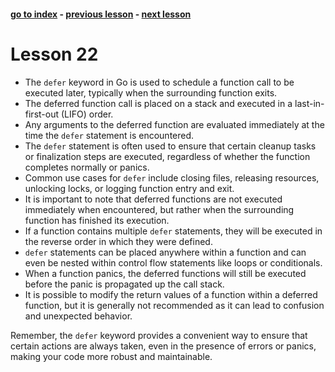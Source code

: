 #### [go to index](https://github.com/KerimCETINBAS/golang) - [previous lesson](https://github.com/KerimCETINBAS/golang/tree/lesson_21) - [next lesson](https://github.com/KerimCETINBAS/golang/tree/lesson_23)

&#10;

# Lesson 22

- The `defer` keyword in Go is used to schedule a function call to be executed later, typically when the surrounding function exits.
- The deferred function call is placed on a stack and executed in a last-in-first-out (LIFO) order.
- Any arguments to the deferred function are evaluated immediately at the time the `defer` statement is encountered.
- The `defer` statement is often used to ensure that certain cleanup tasks or finalization steps are executed, regardless of whether the function completes normally or panics.
- Common use cases for `defer` include closing files, releasing resources, unlocking locks, or logging function entry and exit.
- It is important to note that deferred functions are not executed immediately when encountered, but rather when the surrounding function has finished its execution.
- If a function contains multiple `defer` statements, they will be executed in the reverse order in which they were defined.
- `defer` statements can be placed anywhere within a function and can even be nested within control flow statements like loops or conditionals.
- When a function panics, the deferred functions will still be executed before the panic is propagated up the call stack.
- It is possible to modify the return values of a function within a deferred function, but it is generally not recommended as it can lead to confusion and unexpected behavior.

Remember, the `defer` keyword provides a convenient way to ensure that certain actions are always taken, even in the presence of errors or panics, making your code more robust and maintainable.
